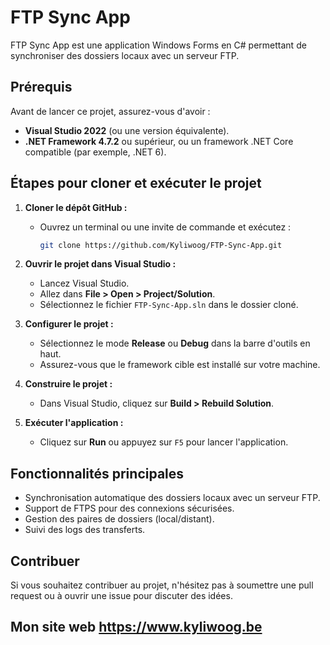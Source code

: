# FTP Sync App

FTP Sync App est une application Windows Forms en C# permettant de synchroniser des dossiers locaux avec un serveur FTP.

## Prérequis
Avant de lancer ce projet, assurez-vous d'avoir :
- **Visual Studio 2022** (ou une version équivalente).
- **.NET Framework 4.7.2** ou supérieur, ou un framework .NET Core compatible (par exemple, .NET 6).

## Étapes pour cloner et exécuter le projet
1. **Cloner le dépôt GitHub :**
   - Ouvrez un terminal ou une invite de commande et exécutez :
     ```bash
     git clone https://github.com/Kyliwoog/FTP-Sync-App.git
     ```

2. **Ouvrir le projet dans Visual Studio :**
   - Lancez Visual Studio.
   - Allez dans **File > Open > Project/Solution**.
   - Sélectionnez le fichier `FTP-Sync-App.sln` dans le dossier cloné.

3. **Configurer le projet :**
   - Sélectionnez le mode **Release** ou **Debug** dans la barre d'outils en haut.
   - Assurez-vous que le framework cible est installé sur votre machine.

4. **Construire le projet :**
   - Dans Visual Studio, cliquez sur **Build > Rebuild Solution**.

5. **Exécuter l'application :**
   - Cliquez sur **Run** ou appuyez sur `F5` pour lancer l'application.

## Fonctionnalités principales
- Synchronisation automatique des dossiers locaux avec un serveur FTP.
- Support de FTPS pour des connexions sécurisées.
- Gestion des paires de dossiers (local/distant).
- Suivi des logs des transferts.

## Contribuer
Si vous souhaitez contribuer au projet, n'hésitez pas à soumettre une pull request ou à ouvrir une issue pour discuter des idées.

## Mon site web https://www.kyliwoog.be

